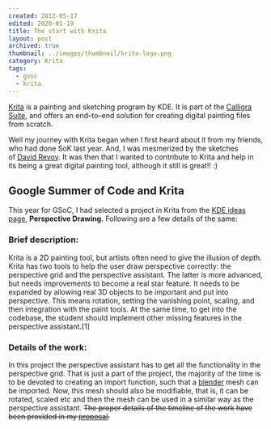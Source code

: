 ```yaml
---
created: 2012-05-17
edited: 2020-01-19
title: The start with Krita
layout: post
archived: true
thumbnail: ../images/thumbnail/krita-logo.png
category: Krita
tags:
  - gsoc
  - krita
---
```


[Krita](http://krita.org/) is a painting and sketching program by KDE. It is part of the [Calligra Suite](http://www.calligra.org/), and offers an end–to–end solution for creating digital painting files from scratch.

Well my journey with Krita began when I first heard about it from my friends, who had done SoK last year. And, I was mesmerized by the sketches of [David Revoy](http://www.davidrevoy.com/). It was then that I wanted to contribute to Krita and help in its being a great digital painting tool, although it still is great!! :)

## Google Summer of Code and Krita

This year for GSoC, I had selected a project in Krita from the [KDE ideas page](http://community.kde.org/GSoC/2012/Ideas), **Perspective Drawing.** Following are a few details of the same:

### Brief description:

Krita is a 2D painting tool, but artists often need to give the illusion of depth. Krita has two tools to help the user draw perspective correctly: the perspective grid and the perspective assistant. The latter is more advanced, but needs improvements to become a real star feature. It needs to be expanded by allowing real 3D objects to be important and put into perspective. This means rotation, setting the vanishing point, scaling, and then integration with the paint tools. At the same time, to get into the codebase, the student should implement other missing features in the perspective assistant.[1]

### Details of the work:

In this project the perspective assistant has to get all the functionality in the perspective grid. That is just a part of the project, the majority of the time is to be devoted to creating an import function, such that a [blender](blender.org) mesh can be imported. Now, this mesh should also be modifiable, that is, it can be rotated, scaled etc and then the mesh can be used in a similar way as the perspective assistant. ~~The proper details of the timeline of the work have been provided in my [proposal](http://www.google-melange.com/gsoc/proposal/review/google/gsoc2012/sraman/1).~~
